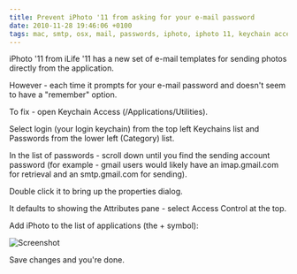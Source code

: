 ```yaml
---
title: Prevent iPhoto '11 from asking for your e-mail password
date: 2010-11-28 19:46:06 +0100
tags: mac, smtp, osx, mail, passwords, iphoto, iphoto 11, keychain access, ilife 11
---
```


iPhoto '11 from iLife '11 has a new set of e-mail templates for sending photos directly from the application. 

However - each time it prompts for your e-mail password and doesn't seem to have a "remember" option.

To fix - open Keychain Access (/Applications/Utilities).

Select login (your login keychain) from the top left Keychains list and Passwords from the lower left (Category) list.

In the list of passwords - scroll down until you find the sending account password (for example - gmail users would likely have an imap.gmail.com for retrieval and an smtp.gmail.com for sending).

Double click it to bring up the properties dialog.

It defaults to showing the Attributes pane - select Access Control at the top.

Add iPhoto to the list of applications (the + symbol):

![Screenshot](/images/password-access.png)

Save changes and you're done.

